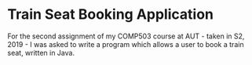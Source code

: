 # Train Seat Booking Application
For the second assignment of my COMP503 course at AUT - taken in S2, 2019 - I was asked to write a program which allows a user to book a train seat, written in Java.
